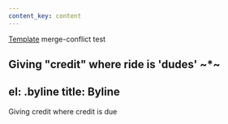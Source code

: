 ```yaml
---
content_key: content
---
```

[Template](../../patterns/03-templates-00-page/03-templates-00-page.html) merge-conflict test

Giving \"credit"
where ride is 'dudes'
~*~
---
el: .byline
title: Byline
---
Giving credit where credit is due
